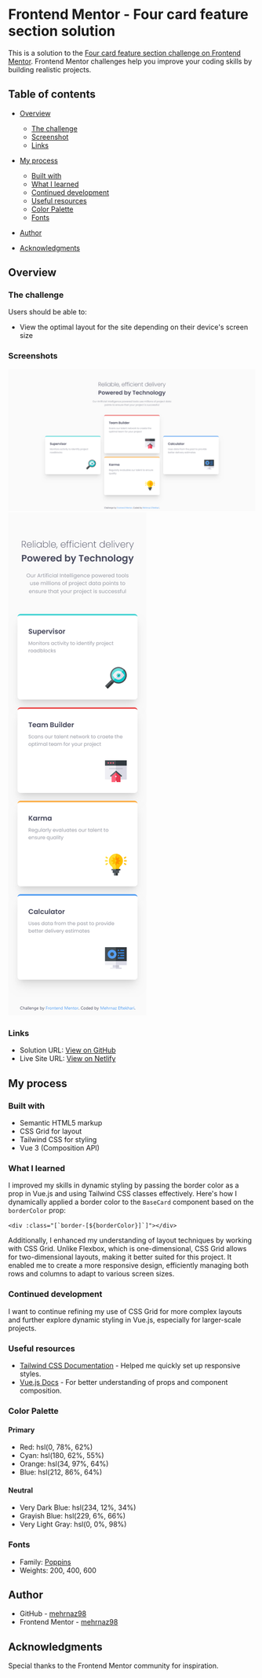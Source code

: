 # Frontend Mentor - Four card feature section solution

This is a solution to the [Four card feature section challenge on Frontend Mentor](https://www.frontendmentor.io/challenges/four-card-feature-section-weK1eFYK). Frontend Mentor challenges help you improve your coding skills by building realistic projects.

## Table of contents

- [Overview](#overview)
  - [The challenge](#the-challenge)
  - [Screenshot](#screenshot)
  - [Links](#links)
- [My process](#my-process)

  - [Built with](#built-with)
  - [What I learned](#what-i-learned)
  - [Continued development](#continued-development)
  - [Useful resources](#useful-resources)
  - [Color Palette](#color-Palette)
  - [Fonts](#fonts)

- [Author](#author)
- [Acknowledgments](#acknowledgments)

## Overview

### The challenge

Users should be able to:

- View the optimal layout for the site depending on their device's screen size

### Screenshots

![Screenshot](./src/assets/screenshots/Screenshot-1.png)
![Screenshot](./src/assets/screenshots/Screenshot-2.png)

### Links

- Solution URL: [View on GitHub](https://github.com/mehrnaz98/four-card-feature-section)
- Live Site URL: [View on Netlify](https://clever-basbousa-a8307f.netlify.app/)

## My process

### Built with

- Semantic HTML5 markup
- CSS Grid for layout
- Tailwind CSS for styling
- Vue 3 (Composition API)

### What I learned

I improved my skills in dynamic styling by passing the border color as a prop in Vue.js and using Tailwind CSS classes effectively. Here's how I dynamically applied a border color to the `BaseCard` component based on the `borderColor` prop:

```vue
<div :class="[`border-[${borderColor}]`]"></div>
```

Additionally, I enhanced my understanding of layout techniques by working with CSS Grid. Unlike Flexbox, which is one-dimensional, CSS Grid allows for two-dimensional layouts, making it better suited for this project. It enabled me to create a more responsive design, efficiently managing both rows and columns to adapt to various screen sizes.

### Continued development

I want to continue refining my use of CSS Grid for more complex layouts and further explore dynamic styling in Vue.js, especially for larger-scale projects.

### Useful resources

- [Tailwind CSS Documentation](https://tailwindcss.com/docs) - Helped me quickly set up responsive styles.
- [Vue.js Docs](https://vuejs.org) - For better understanding of props and component composition.

### Color Palette

#### Primary

- Red: hsl(0, 78%, 62%)
- Cyan: hsl(180, 62%, 55%)
- Orange: hsl(34, 97%, 64%)
- Blue: hsl(212, 86%, 64%)

#### Neutral

- Very Dark Blue: hsl(234, 12%, 34%)
- Grayish Blue: hsl(229, 6%, 66%)
- Very Light Gray: hsl(0, 0%, 98%)

### Fonts

- Family: [Poppins](https://fonts.google.com/specimen/Poppins)
- Weights: 200, 400, 600

## Author

- GitHub - [mehrnaz98](https://github.com/mehrnaz98/)
- Frontend Mentor - [mehrnaz98](https://www.frontendmentor.io/profile/mehrnaz98)

## Acknowledgments

Special thanks to the Frontend Mentor community for inspiration.
